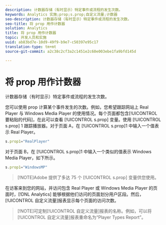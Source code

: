 ```yaml
---
description: 计数器存储（有时显示）特定事件或流程的发生次数。
keywords: Analytics 实施;prop;s.prop;自定义流量;计数器
seo-description: 计数器存储（有时显示）特定事件或流程的发生次数。
seo-title: 将 prop 用作计数器
solution: Analytics
title: 将 prop 用作计数器
topic: 开发人员和实施
uuid: ab83bd7e-10d9-49f9-b9e7-c50397e95c17
translation-type: tm+mt
source-git-commit: a2c38c2cf3a2c1451e2c60e003ebe1fa9bfd145d

---
```



# 将 prop 用作计数器

计数器存储（有时显示）特定事件或流程的发生次数。

您可以使用 prop 计算某个事件发生的次数。例如，您希望跟踪网站上 Real Player 与 Windows Media Player 的使用情况。每个页面都包含[!UICONTROL 要粘贴的代码]，在此可以查看 [!UICONTROL s.prop] 变量。使用 [!UICONTROL s.prop] 1 跟踪播放器。对于页面 A，在 [!UICONTROL s.prop]1 中输入一个值表示 Real Player。

```js
s.prop1="RealPlayer"
```

对于页面 B，在 [!UICONTROL s.prop]1 中输入一个类似的值表示 Windows Media Player，如下所示。

```js
s.prop1="WindowsMP"
```

> [!NOTE]Adobe 提供了多达 75 个 [!UICONTROL s.prop] 变量供您使用。

在访客来到您的网站，并访问包含 Real Player 或 Windows Media Player 的页面时，[!DNL Analytics] 能够根据他们访问的页面划分用户区段。然后，[!UICONTROL 自定义流量]报表显示每个页面的访问次数。

> [!NOTE]可定制[!UICONTROL 自定义流量]报表的名称。例如，可以将[!UICONTROL 自定义流量]报表重命名为“Player Types Report”。

